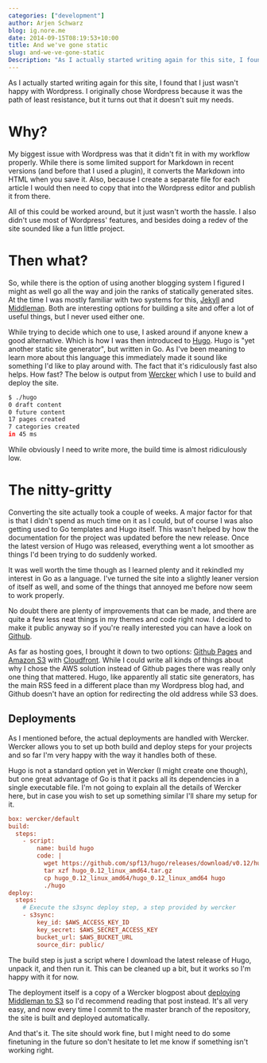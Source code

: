 ```yaml
---
categories: ["development"]  
author: Arjen Schwarz  
blog: ig.nore.me  
date: 2014-09-15T08:19:53+10:00  
title: And we've gone static  
slug: and-we-ve-gone-static  
Description: "As I actually started writing again for this site, I found that I just wasn't happy with Wordpress. I originally chose Wordpress because it was the path of least resistance, but it turns out that it doesn't suit my needs."
---
```


As I actually started writing again for this site, I found that I just wasn't happy with Wordpress. I originally chose Wordpress because it was the path of least resistance, but it turns out that it doesn't suit my needs.

# Why?

My biggest issue with Wordpress was that it didn't fit in with my workflow properly. While there is some limited support for Markdown in recent versions (and before that I used a plugin), it converts the Markdown into HTML when you save it. Also, because I create a separate file for each article I would then need to copy that into the Wordpress editor and publish it from there. 

All of this could be worked around, but it just wasn't worth the hassle. I also didn't use most of Wordpress' features, and besides doing a redev of the site sounded like a fun little project.

# Then what?

So, while there is the option of using another blogging system I figured I might as well go all the way and join the ranks of statically generated sites. At the time I was mostly familiar with two systems for this, [Jekyll](http://jekyllrb.com) and [Middleman](http://middlemanapp.com). Both are interesting options for building a site and offer a lot of useful things, but I never used either one.

While trying to decide which one to use, I asked around if anyone knew a good alternative. Which is how I was then introduced to [Hugo](http://hugo.spf13.com/). Hugo is "yet another static site generator", but written in Go. As I've been meaning to learn more about this language this immediately made it sound like something I'd like to play around with. The fact that it's ridiculously fast also helps. How fast? The below is output from [Wercker](http://wercker.com) which I use to build and deploy the site.

```bash
$ ./hugo
0 draft content 
0 future content 
17 pages created 
7 categories created
in 45 ms
```

While obviously I need to write more, the build time is almost ridiculously low.

# The nitty-gritty

Converting the site actually took a couple of weeks. A major factor for that is that I didn't spend as much time on it as I could, but of course I was also getting used to Go templates and Hugo itself. This wasn't helped by how the documentation for the project was updated before the new release. Once the latest version of Hugo was released, everything went a lot smoother as things I'd been trying to do suddenly worked.

It was well worth the time though as I learned plenty and it rekindled my interest in Go as a language. I've turned the site into a slightly leaner version of itself as well, and some of the things that annoyed me before now seem to work properly.

No doubt there are plenty of improvements that can be made, and there are quite a few less neat things in my themes and code right now. I decided to make it public anyway so if you're really interested you can have a look on [Github](https://github.com/ArjenSchwarz/ignoreme).

As far as hosting goes, I brought it down to two options: [Github Pages](https://pages.github.com) and [Amazon S3](http://aws.amazon.com/s3/) with [Cloudfront](http://aws.amazon.com/cloudfront/). While I could write all kinds of things about why I chose the AWS solution instead of Github pages there was really only one thing that mattered. Hugo, like apparently all static site generators, has the main RSS feed in a different place than my Wordpress blog had, and Github doesn't have an option for redirecting the old address while S3 does.

## Deployments

As I mentioned before, the actual deployments are handled with Wercker. Wercker allows you to set up both build and deploy steps for your projects and so far I'm very happy with the way it handles both of these.

Hugo is not a standard option yet in Wercker (I might create one though), but one great advantage of Go is that it packs all its dependencies in a single executable file. I'm not going to explain all the details of Wercker here, but in case you wish to set up something similar I'll share my setup for it.

```ini
box: wercker/default
build:
  steps:
    - script:
        name: build hugo
        code: |
          wget https://github.com/spf13/hugo/releases/download/v0.12/hugo_0.12_linux_amd64.tar.gz
          tar xzf hugo_0.12_linux_amd64.tar.gz
          cp hugo_0.12_linux_amd64/hugo_0.12_linux_amd64 hugo
          ./hugo
deploy:
  steps:
    # Execute the s3sync deploy step, a step provided by wercker
    - s3sync:
        key_id: $AWS_ACCESS_KEY_ID
        key_secret: $AWS_SECRET_ACCESS_KEY
        bucket_url: $AWS_BUCKET_URL
        source_dir: public/
```

The build step is just a script where I download the latest release of Hugo, unpack it, and then run it. This can be cleaned up a bit, but it works so I'm happy with it for now.

The deployment itself is a copy of a Wercker blogpost about [deploying Middleman to S3](http://blog.wercker.com/2013/06/10/Streamlining-Middleman-Deploys-to-s3.html) so I'd recommend reading that post instead. It's all very easy, and now every time I commit to the master branch of the repository, the site is built and deployed automatically.

And that's it. The site should work fine, but I might need to do some finetuning in the future so don't hesitate to let me know if something isn't working right.